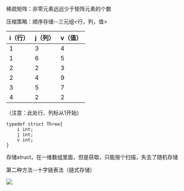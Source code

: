 稀疏矩阵：非零元素远远少于矩阵元素的个数

压缩策略：顺序存储--三元组<行，列，值>

| i（行） | j（列） | v（值） |
| --- | --- | --- |
| 1   | 3   | 4   |
| 1   | 6   | 5   |
| 2   | 2   | 3   |
| 2   | 4   | 9   |
| 3   | 5   | 7   |
| 4   | 2   | 2   |

（注意：此处行、列标从1开始）

```
typedef struct Three{
    i int;
    j int;
    v int;   
}
```

存储struct，在一维数组里面，但是获取，只能按个扫描，失去了随机存储

第二种方法--十字链表法（链式存储）

![](https://image.shanran33.com/ky%E5%8D%81%E5%AD%97%E9%93%BE%E8%A1%A8%E6%B3%95.png)